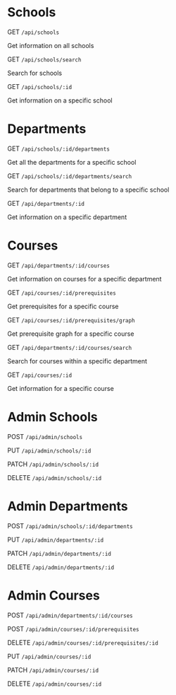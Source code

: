 # Schools

GET `/api/schools`

Get information on all schools

GET `/api/schools/search`

Search for schools

GET `/api/schools/:id`

Get information on a specific school

# Departments

GET `/api/schools/:id/departments`

Get all the departments for a specific school

GET `/api/schools/:id/departments/search`

Search for departments that belong to a specific
school

GET `/api/departments/:id`

Get information on a specific department

# Courses

GET `/api/departments/:id/courses`

Get information on courses for a specific department

GET `/api/courses/:id/prerequisites`

Get prerequisites for a specific course

GET `/api/courses/:id/prerequisites/graph`

Get prerequisite graph for a specific course

GET `/api/departments/:id/courses/search`

Search for courses within a specific department

GET `/api/courses/:id`

Get information for a specific course

# Admin Schools

POST `/api/admin/schools`

PUT `/api/admin/schools/:id`

PATCH `/api/admin/schools/:id`

DELETE `/api/admin/schools/:id`

# Admin Departments

POST `/api/admin/schools/:id/departments`

PUT `/api/admin/departments/:id`

PATCH `/api/admin/departments/:id`

DELETE `/api/admin/departments/:id`

# Admin Courses

POST `/api/admin/departments/:id/courses`

POST `/api/admin/courses/:id/prerequisites`

DELETE `/api/admin/courses/:id/prerequisites/:id`

PUT `/api/admin/courses/:id`

PATCH `/api/admin/courses/:id`

DELETE `/api/admin/courses/:id`

